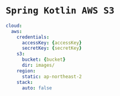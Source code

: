 # `Spring Kotlin AWS S3`

```yaml
cloud:
  aws:
    credentials:
      accessKey: {accessKey}
      secretKey: {secretKey}
    s3:
      bucket: {bucket}
      dir: images/
    region:
      static: ap-northeast-2
    stack:
      auto: false

```
